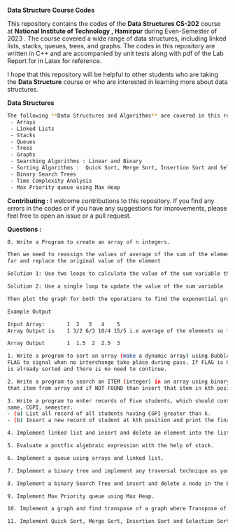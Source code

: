 
**Data Structure Course Codes**

This repository contains the codes of the **Data Structures CS-202** course at **National Institute of Technology , Hamirpur** during Even-Semester of 2023 . 
The course covered a wide range of data structures, including linked lists, stacks, queues, trees, and graphs. 
The codes in this repository are written in C++ and are accompanied by unit tests along with pdf of the Lab Report for in Latex for reference.

I hope that this repository will be helpful to other students who are taking the **Data Structure** course or who are interested in learning more about data structures.

**Data Structures**
```sh
The following **Data Structures and Algorithms** are covered in this repository:
 - Arrays
 - Linked Lists
 - Stacks
 - Queues
 - Trees
 - Graphs
 - Searching Algorithms : Linear and Binary
 - Sorting Algorithms :  Quick Sort, Merge Sort, Insertion Sort and Selection Sort
 - Binary Search Trees
 - Time Complexity Analysis
 - Max Priority queue using Max Heap
 ```


**Contributing :**
I welcome contributions to this repository. If you find any errors in the codes or if you have any suggestions for improvements, please feel free to open an issue or a pull request.

**Questions :**
```sh
0. Write a Program to create an array of n integers.

Then we need to reassign the values of average of the sum of the elements so
far and replace the original value of the element

Solution 1: Use two loops to calculate the value of the sum variable then assign each time.

Solution 2: Use a single loop to update the value of the sum variable

Then plot the graph for both the operations to find the exponential growth.
```

```sh
Example Output

Input Array:       1  2   3   4    5
Array Output is    1 3/2 6/3 10/4 15/5 i.e average of the elements so far.

Array Output       1  1.5  2  2.5  3
```

```sh
1. Write a program to sort an array (make a dynamic array) using Bubble sort. Use 1-bit variable
FLAG to signal when no interchange take place during pass. If FLAG is 0 after any pass, then list
is already sorted and there is no need to continue.
```

```sh
2. Write a program to search an ITEM (integer) in an array using binary search, if FOUND then delete 
that item from array and if NOT FOUND than insert that item in kth position (Input “k” from user).
```

```sh
3. Write a program to enter records of Five students, which should contain fields like roll No., 
name, CGPI, semester. 
- (a) List all record of all students having CGPI greater than k. 
- (b) Insert a new record of student at kth position and print the final record.
```

```sh
4. Implement linked list and insert and delete an element into the list.
```
```sh
5. Evaluate a postfix algebraic expression with the help of stack.
```
```sh
6. Implement a queue using arrays and linked list.
```
```sh
7. Implement a binary tree and implement any traversal technique as you like.
```
```sh
8. Implement a binary Search Tree and insert and delete a node in the BST.
```
```sh
9. Implement Max Priority queue using Max Heap.
```
```sh
10. Implement a graph and find transpose of a graph where Transpose of a directed graph G is another directed graph on the same set of vertices with all of the edges reversed compared to the orientation of the corresponding edges in G. That is, if G contains an edge (u, v) then the converse/transpose/reverse of G contains an edge (v, u) and vice versa. Implement it with the help of adjacency list and adjacency matrix.
```
```sh
11. Implement Quick Sort, Merge Sort, Insertion Sort and Selection Sort.
```
